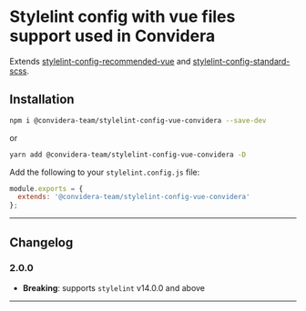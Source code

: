 # Stylelint config with vue files support used in Convidera

Extends [stylelint-config-recommended-vue](https://github.com/ota-meshi/stylelint-config-recommended-vue) and
[stylelint-config-standard-scss](https://github.com/stylelint-scss/stylelint-config-standard-scss).

## Installation

```sh
npm i @convidera-team/stylelint-config-vue-convidera --save-dev
```

or

```sh
yarn add @convidera-team/stylelint-config-vue-convidera -D
```

Add the following to your `stylelint.config.js` file:

```javascript
module.exports = {
  extends: '@convidera-team/stylelint-config-vue-convidera'
};
```

---

## Changelog

### 2.0.0

- **Breaking**: supports `stylelint` v14.0.0 and above

---
